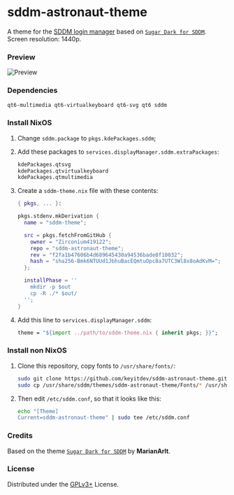 # sddm-astronaut-theme

A theme for the [SDDM login manager](https://github.com/sddm/sddm) based on [`Sugar Dark for SDDM`](https://github.com/MarianArlt/sddm-sugar-dark).
Screen resolution: 1440p.

### Preview
![Preview](./Previews/preview.png)

### Dependencies

```sh
qt6-multimedia qt6-virtualkeyboard qt6-svg qt6 sddm
```

### Install NixOS

1. Change `sddm.package` to `pkgs.kdePackages.sddm`;

2. Add these packages to `services.displayManager.sddm.extraPackages`:

    ```nix
    kdePackages.qtsvg
    kdePackages.qtvirtualkeyboard
    kdePackages.qtmultimedia
    ```

3. Create a `sddm-theme.nix` file with these contents:

    ```nix
    { pkgs, ... }:

    pkgs.stdenv.mkDerivation {
      name = "sddm-theme";

      src = pkgs.fetchFromGitHub {
        owner = "Zirconium419122";
        repo = "sddm-astronaut-theme";
        rev = "f2fa1b47606b4d689645430a94536bade8f10032";
        hash = "sha256-Bmk6NTUUd1JbhuBacEQmtuOpc8a7UTC3Wl8x8oAdKvM=";
      };

      installPhase = ''
        mkdir -p $out
        cp -R ./* $out/
      '';
    }
    ```

4. Add this line to `services.displayManager.sddm`:

    ```nix
    theme = "${import ../path/to/sddm-theme.nix { inherit pkgs; }}";
    ```

### Install non NixOS

1. Clone this repository, copy fonts to `/usr/share/fonts/`:

    ```sh
    sudo git clone https://github.com/keyitdev/sddm-astronaut-theme.git /usr/share/sddm/themes/sddm-astronaut-theme
    sudo cp /usr/share/sddm/themes/sddm-astronaut-theme/Fonts/* /usr/share/fonts/
    ```

2. Then edit `/etc/sddm.conf`, so that it looks like this:

    ```sh
    echo "[Theme]
    Current=sddm-astronaut-theme" | sudo tee /etc/sddm.conf
    ```

### Credits

Based on the theme [`Sugar Dark for SDDM`](https://github.com/MarianArlt/sddm-sugar-dark) by **MarianArlt**.

### License

Distributed under the [GPLv3+](https://www.gnu.org/licenses/gpl-3.0.html) License.
